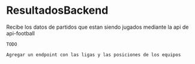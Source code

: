 # ResultadosBackend

Recibe los datos de partidos que estan siendo jugados mediante la api de api-football

    TODO

    Agregar un endpoint con las ligas y las posiciones de los equipos
